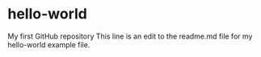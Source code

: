 # hello-world
My first GitHub repository
This line is an edit to the readme.md file for my hello-world example file.
